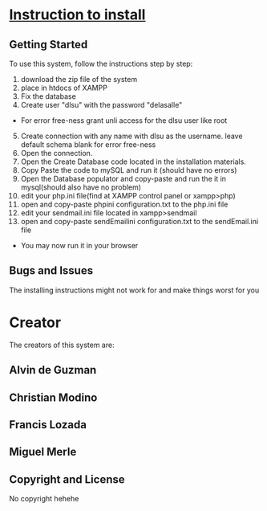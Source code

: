 # [Instruction to install](https://github.com/PengBanana/osdAcads/)

## Getting Started

To use this system, follow the instructions step by step:
1. download the zip file of the system
2. place in htdocs of XAMPP
3. Fix the database
4. Create user "dlsu" with the password "delasalle"
* For error free-ness grant unli access for the dlsu user like root
5. Create connection with any name with dlsu as the username. leave default schema blank for error free-ness
6. Open the connection.
7. Open the Create Database code located in the installation materials.
8. Copy Paste the code to mySQL and run it (should have no errors)
9. Open the Database populator and copy-paste and run the it in mysql(should also have no problem)
10. edit your php.ini file(find at XAMPP control panel or xampp>php)
11. open and copy-paste phpini configuration.txt to the php.ini file
12. edit your sendmail.ini file located in xampp>sendmail
13. open and copy-paste sendEmailini configuration.txt to the sendEmail.ini file

* You may now run it in your browser

## Bugs and Issues

The installing instructions might not work for and make things worst for you

# Creator

The creators of this system are:

## Alvin de Guzman
## Christian Modino
## Francis Lozada
## Miguel Merle

## Copyright and License

No copyright hehehe
